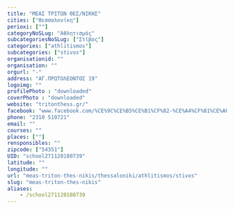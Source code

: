 ```yaml
---
title: "ΜΕΑΣ ΤΡΙΤΩΝ ΘΕΣ/ΝΙΚΗΣ"
cities: ["Θεσσαλονίκη"]
perioxi: [""]
categoryNoSLug: "Αθλητισμός"
subcategoriesNoSLug: ["Στίβος"]
categories: ["athlitismos"]
subcategories: ["stivos"]
organisationid: ""
organisation: ""
orgurl: "-"
address: "ΑΓ.ΠΡΩΤΟΛΕΟΝΤΟΣ 19"
logoimg: ""
profilePhoto : "downloaded"
coverPhoto : "downloaded"
website: "tritonthess.gr/"
facebook: "www.facebook.com/%CE%9C%CE%B5%CE%B1%CF%82-%CE%A4%CF%81%CE%AF%CF%84%CF%89%CE%BD/127975507359272"
phone: "2310 510721"
email: ""
courses: ""
places: [""]
rensponsibles: ""
zipcode: ["54351"]
UID: "school271120180739"
latitude: ""
longitude: ""
url: "meas-triton-thes-nikis/thessaloniki/athlitismos/stivos"
slug: "meas-triton-thes-nikis"
aliases:
    - /school271120180739
---
```





